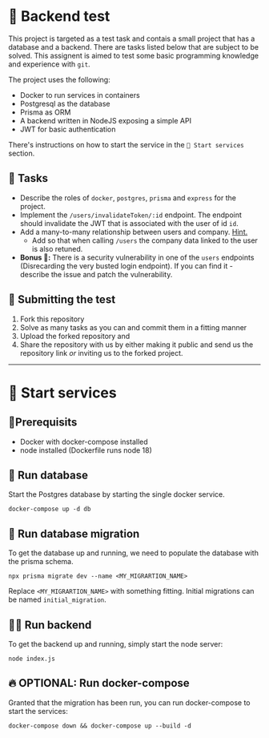 # 🧪 Backend test

This project is targeted as a test task and contais a small project that has a database and a backend. There are tasks listed below that are subject to be solved. This assignent is aimed to test some basic programming knowledge and experience with `git`.

The project uses the following:

-   Docker to run services in containers
-   Postgresql as the database
-   Prisma as ORM
-   A backend written in NodeJS exposing a simple API
-   JWT for basic authentication

There's instructions on how to start the service in the `🚀 Start services` section.

## 🧾 Tasks

-   Describe the roles of `docker`, `postgres`, `prisma` and `express` for the project.
-   Implement the `/users/invalidateToken/:id` endpoint. The endpoint should invalidate the JWT that is associated with the user of id `id`.
-   Add a many-to-many relationship between users and company. [Hint.](https://www.prisma.io/docs/concepts/components/prisma-schema/relations/many-to-many-relations)
    -   Add so that when calling `/users` the company data linked to the user is also retuned.
-   **Bonus 🚨:** There is a security vulnerability in one of the `users` endpoints (Disrecarding the very busted login endpoint). If you can find it - describe the issue and patch the vulnerability.

## 🏁 Submitting the test

1. Fork this repository
2. Solve as many tasks as you can and commit them in a fitting manner
3. Upload the forked repository and
4. Share the repository with us by either making it public and send us the repository link _or_ inviting us to the forked project.

---

# 🚀 Start services

## 📍Prerequisits

-   Docker with docker-compose installed
-   node installed (Dockerfile runs node 18)

## 💾 Run database

Start the Postgres database by starting the single docker service.

```
docker-compose up -d db
```

## 🌱 Run database migration

To get the database up and running, we need to populate the database with the prisma schema.

```
npx prisma migrate dev --name <MY_MIGRARTION_NAME>
```

Replace `<MY_MIGRARTION_NAME>` with something fitting. Initial migrations can be named `initial_migration`.

## 🏃‍♀️ Run backend

To get the backend up and running, simply start the node server:

```
node index.js
```

## 🔥 OPTIONAL: Run docker-compose

Granted that the migration has been run, you can run docker-compose to start the services:

```
docker-compose down && docker-compose up --build -d
```
